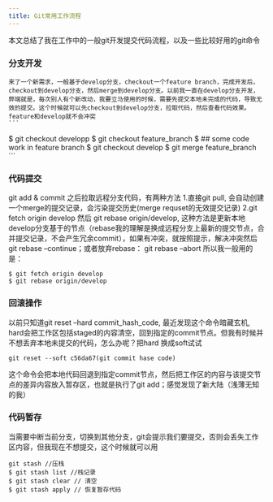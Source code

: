 ```yaml
---
title: Git常用工作流程
---
```

本文总结了我在工作中的一般git开发提交代码流程，以及一些比较好用的git命令
### 分支开发
    来了一个新需求，一般基于develop分支，checkout一个feature branch，完成开发后，checkout到develop分支，然后merge到develop分支。以前我一直在develop分支开发，弊端就是，每次别人有个新改动，我要立马使用的时候，需要先提交本地未完成的代码，导致无效的提交。这个时候就可以先checkout到develop分支，拉取代码，然后查看代码效果。feature和develop就不会冲突
    ```
$ git checkout developp
$ git checkout feature_branch
$ ## some code work in feature branch
$ git checkout develop
$ git merge feature_branch
    ```
### 代码提交
git add & commit 之后拉取远程分支代码，有两种方法
1.直接git pull, 会自动创建一个merge的提交记录，会污染提交历史(merge requset的无效提交记录)
2.git fetch origin develop 然后 git rebase origin/develop, 这种方法是更新本地develop分支基于的节点（rebase我的理解是换成远程分支上最新的提交节点，合并提交记录，不会产生冗余commit），如果有冲突，就按照提示，解决冲突然后git rebase –continue；或者放弃rebase： git rebase –abort
所以我一般用的是：
```
$ git fetch origin develop
$ git rebase origin/develop
```
### 回滚操作
  以前只知道git reset –hard commit_hash_code, 最近发现这个命令暗藏玄机, hard会把工作区包括staged的内容清空，回到指定的commit节点。但我有时候并不想丢弃本地未提交的代码，怎么办呢？把hard 换成soft试试
  ```
git reset --soft c56da67(git commit hase code)
  ```
  这个命令会把本地代码回退到指定commit节点，然后把工作区的内容与该提交节点的差异内容放入暂存区，也就是执行了git add；感觉发现了新大陆（浅薄无知的我）
  
### 代码暂存
  当需要中断当前分支，切换到其他分支，git会提示我们要提交，否则会丢失工作区内容，但我现在不想提交，这个时候就可以用
  ```
git stash //压栈
$ git stash list //栈记录
$ git stash clear // 清空
$ git stash apply // 恢复暂存代码
  ```
  